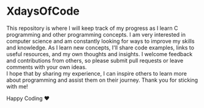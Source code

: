 # XdaysOfCode

This repository is where I will keep track of my progress as I learn C programming and other programming concepts. 
I am very interested in computer science and am constantly looking for ways to improve my skills and knowledge. 
 As I learn new concepts, I'll share code examples, links to useful resources, and my own thoughts and insights. 
I welcome feedback and contributions from others, so please submit pull requests or leave comments with your own ideas.  
I hope that by sharing my experience, I can inspire others to learn more about programming and assist them on their journey. 
Thank you for sticking with me!

Happy Coding ❤️
